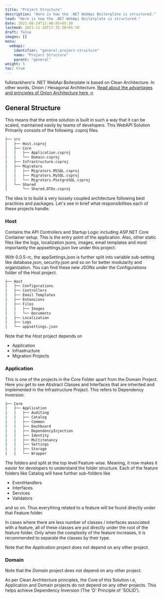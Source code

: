 ```yaml
---
title: "Project Structure"
description: "Here is how the .NET WebApi Boilerplate is structured."
lead: "Here is how the .NET WebApi Boilerplate is structured."
date: 2021-08-24T11:40:05+05:30
lastmod: 2021-11-28T17:35:38+05:30
draft: false
images: []
menu:
  webapi:
    identifier: "general-project-structure"
    name: "Project Structure"
    parent: "general"
weight: 5
toc: true
---
```


fullstackhero's .NET WebApi Boilerplate is based on Clean Architecture. In other words, Onion / Hexagonal Architecture. [Read about the advantages and principles of Onion Architecture here →]("https://codewithmukesh.com/blog/onion-architecture-in-aspnet-core/")

## General Structure

This means that the entire solution is built in such a way that it can be scaled, maintained easily by teams of developers. This WebAPI Solution Primarily consists of the following .csproj files.

```bash
├── src
│   ├── Host.csproj
│   ├── Core
│   |   ├── Application.csproj
│   |   └── Domain.csproj
|   ├── Infrastructure.csproj
|   ├── Migrators
│   |   ├── Migrators.MSSQL.csproj
│   |   ├── Migrators.MySQL.csproj
│   |   └── Migrators.PostgreSQL.csproj
│   └── Shared
│       └── Shared.DTOs.csproj
```

The idea is to build a very loosely coupled architecture following best practices and packages. Let's see in brief what responsibilities each of these projects handle.

### Host
Contains the API Controllers and Startup Logic including ASP.NET Core Container setup. This is the entry point of the application. Also, other static files like the logs, localization jsons, images, email templates and most importantly the appsettings.json live under this project.

With 0.0.5-rc, the appSettings.json is further split into variable sub-setting like database.json, security.json and so on for better modularity and organization. You can find these new JSONs under the Configurations folder of the Host project.

```bash
├── Host
|   ├── Configurations
|   ├── Controllers
|   ├── Email Templates
|   ├── Extensions
|   ├── Files
│   |   ├── Images
│   |   └── Documents
|   ├── Localization
|   ├── Logs
|   └── appsettings.json
```

Note that the *Host* project depends on
- Application
- Infrastructure
- Migration Projects

### Application

This is one of the projects in the Core Folder apart from the Domain Project. Here you get to see Abstract Classes and Interfaces that are inherited and implemented in the Infrastructure Project. This refers to Dependency Inversion.

``` bash
├── Core
|   ├── Application
|   |   ├── Auditing
|   |   ├── Catalog
|   |   ├── Common
|   |   ├── Dashboard
|   |   ├── DependencyInjection
|   |   ├── Identity
|   |   ├── Multitenancy
|   |   ├── Settings
|   |   ├── Storage
|   |   └── Wrapper

```

The folders and split at the top level Feature-wise. Meaning, it now makes it easier for developers to understand the folder structure. Each of the feature folders like Catalog will have further sub-folders like

- EventHandlers
- Interfaces
- Services
- Validators

and so on. Thus everything related to a feature will be found directly under that Feature folder.

In cases where there are less number of classes / interfaces associated with a feature, all of these classes are put directly under the root of the feature folder. Only when the complexity of the feature increases, it is recommended to separate the classes by their type.

Note that the *Application* project does not depend on any other project.

### Domain

Note that the *Domain* project does not depend on any other project.


As per Clean Architecture principles, the Core of this Solution i.e, Application and Domain projects do not depend on any other projects. This helps achieve Dependency Inversion (The 'D' Principle of 'SOLID').


